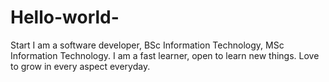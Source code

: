 # Hello-world-
Start
I am a software developer, BSc Information Technology, MSc Information Technology. I am a fast learner, open to learn new things. Love to grow in every aspect everyday. 
